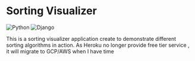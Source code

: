 # Sorting Visualizer
![Python](https://img.shields.io/badge/Python-blue) ![Django](https://img.shields.io/badge/Django-yellow)

This is a sorting visualizer application create to demonstrate different sorting algorithms in action.
As Heroku no longer provide free tier service , it will migrate to GCP/AWS when  I have time
